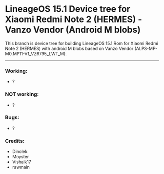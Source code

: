 # LineageOS 15.1 Device tree for Xiaomi Redmi Note 2 (HERMES) - Vanzo Vendor (Android M blobs)

This branch is device tree for building LineageOS 15.1 Rom for Xiaomi Redmi Note 2 (HERMES) with android M blobs based on Vanzo Vendor (ALPS-MP-M0.MP11-V1_VZ6795_LWT_M).

---

### Working:
  - ?

### NOT working:
  - ?

### Bugs:
  - ?

### Credits:
  - Dinolek
  - Moyster
  - Vishalk17
  - rawmain
